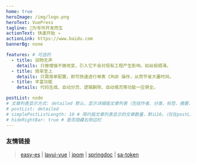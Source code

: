```yaml
---
home: true
heroImage: /img/logo.png
heroText: VuePress
tagline: 🚀为写作开发而生
actionText: 快速开始 →
actionLink: https://www.baidu.com
bannerBg: none

features: # 可选的
  - title: 润物无声
    details: 只做增强不做改变，引入它不会对现有工程产生影响，如丝般顺滑。
  - title: 效率至上
    details: 只需简单配置，即可快速进行单表 CRUD 操作，从而节省大量时间。
  - title: 丰富功能
    details: 代码生成、自动分页、逻辑删除、自动填充等功能一应俱全。

postList: node
# 文章列表显示方式: detailed 默认，显示详细版文章列表（包括作者、分类、标签、摘要、分页等）| simple => 显示简约版文章列表（仅标题和日期）| none 不显示文章列表
# postList: detailed
# simplePostListLength: 10 # 简约版文章列表显示的文章数量，默认10。（仅在postList设置为simple时生效）
# hideRightBar: true # 是否隐藏右侧边栏
---
```


### 友情链接
> [easy-es](https://easy-es.cn/) | [layui-vue](http://www.layui-vue.com/) | [jpom](https://jpom.top/) | [springdoc](https://springdoc.cn/) | [sa-token](https://sa-token.cc/)

